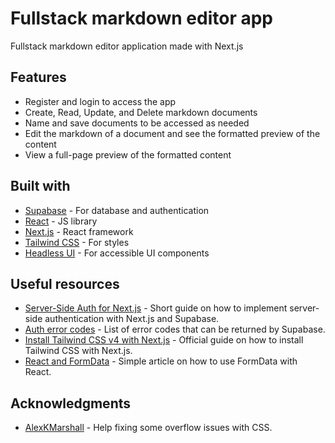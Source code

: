 # Fullstack markdown editor app

Fullstack markdown editor application made with Next.js

## Features

- Register and login to access the app
- Create, Read, Update, and Delete markdown documents
- Name and save documents to be accessed as needed
- Edit the markdown of a document and see the formatted preview of the content
- View a full-page preview of the formatted content

## Built with

- [Supabase](https://supabase.io/) - For database and authentication
- [React](https://reactjs.org/) - JS library
- [Next.js](https://nextjs.org/) - React framework
- [Tailwind CSS](https://tailwindcss.com/) - For styles
- [Headless UI](https://headlessui.dev/) - For accessible UI components

## Useful resources

- [Server-Side Auth for Next.js](https://supabase.com/docs/guides/auth/server-side/nextjs) - Short guide on how to implement server-side authentication with Next.js and Supabase.
- [Auth error codes](https://supabase.com/docs/guides/auth/debugging/error-codes) - List of error codes that can be returned by Supabase.
- [Install Tailwind CSS v4 with Next.js](https://tailwindcss.com/docs/installation/framework-guides/nextjs) - Official guide on how to install Tailwind CSS with Next.js.
- [React and FormData](https://reacttraining.com/blog/react-and-form-data) - Simple article on how to use FormData with React.

## Acknowledgments

- [AlexKMarshall](https://github.com/AlexKMarshall) - Help fixing some overflow issues with CSS.
